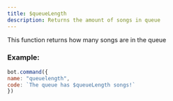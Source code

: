 ```yaml
---
title: $queueLength
description: Returns the amount of songs in queue
---
```


This function returns how many songs are in the queue

### Example:

```javascript
bot.command({
name: "queuelength",
code: `The queue has $queueLength songs!`
})
```

